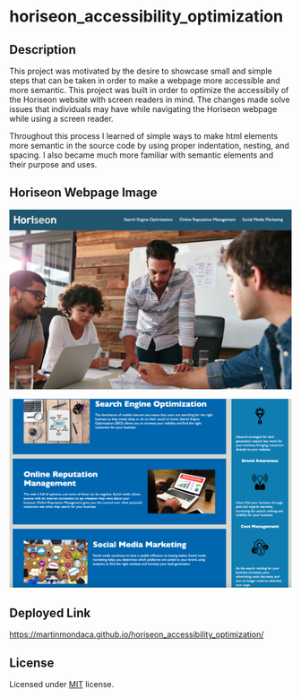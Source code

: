 # horiseon_accessibility_optimization

## Description

This project was motivated by the desire to showcase small and simple steps that can be taken in order to make a webpage more accessible and more semantic. This project was built in order to optimize the accessibily of the Horiseon website with screen readers in mind. The changes made solve issues that individuals may have while navigating the Horiseon webpage while using a screen reader. 

Throughout this process I learned of simple ways to make html elements more semantic in the source code by using proper indentation, nesting, and spacing. I also became much more familiar with semantic elements and their purpose and uses. 

## Horiseon Webpage Image

![Screenshot 1 of 2 of Horiseon webpage](assets/images/horiseon_screenshot_one.png)

![Screenshot 2 of 2 of Horiseon webpage](assets/images/horiseon_screenshot_two.png)

## Deployed Link 

https://martinmondaca.github.io/horiseon_accessibility_optimization/

## License

Licensed under [MIT](https://choosealicense.com/licenses/mit/) license.
